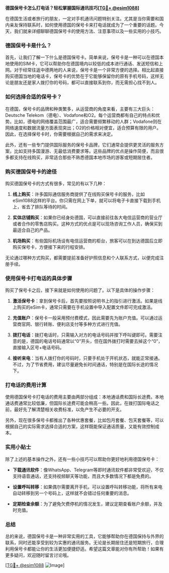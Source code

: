 **德国保号卡怎么打电话？轻松掌握国际通讯技巧[[TG💪+ @esim1088](https://t.me/s/esim1088)]**

在德国生活或者旅行的朋友，一定对手机通讯问题特别关注。尤其是当你需要和国内亲友保持联系时，如何使用德国的保号卡来打电话就成为了一个重要的话题。今天，我们就来详细聊聊德国保号卡的使用方法、注意事项以及一些实用的小技巧。

### 德国保号卡是什么？

首先，让我们了解一下什么是德国保号卡。简单来说，保号卡是一种可以在德国本地使用的SIM卡，它可以帮助你在德国境内以较低的成本进行通话、发送短信和上网。对于经常往返中德两地的人来说，保号卡是一个非常方便的选择。相比起直接购买德国当地的电话卡，保号卡的优势在于它能够保留你的原有手机号码，这样无论是朋友还是家人拨打你的号码，都可以直接联系到你，而无需担心找不到人。

### 如何选择合适的保号卡？

在德国，保号卡的品牌和种类繁多，从运营商的角度来看，主要有三大巨头：Deutsche Telekom（德电）、Vodafone和O2。每个运营商都有自己的特点和优势。比如，德电的网络覆盖范围最广，适合需要频繁移动的人群；Vodafone则在网络速度和数据流量方面表现突出；O2的价格相对便宜，适合预算有限的用户。因此，在选择保号卡时，你需要根据自己的需求来决定。

此外，还有一些专门提供国际服务的保号卡品牌，它们通常会提供更灵活的服务方案，比如支持多国漫游、无最低消费要求等。这些品牌的优点是操作简便，而且很多都支持在线购买，非常适合那些不熟悉德国本地市场的游客或短期居住者。

### 购买德国保号卡的途径

购买德国保号卡的方式有很多，常见的有以下几种：

1. **线上购买**：许多国际通信服务商提供了在线购买保号卡的服务，比如eSim1088这样的平台。你只需在网上下单，就可以将电子卡直接下载到手机上，省去了排队等待的时间。
   
2. **实体店铺购买**：如果你已经身处德国，可以直接前往各大电信运营商的营业厅或者合作的零售店购买。这种方式的优点是可以现场咨询工作人员，确保买到最适合自己的产品。

3. **机场购买**：有些国际机场设有电信运营商的柜台，旅客可以在到达德国后立即购买保号卡，方便接下来的行程安排。

无论通过哪种方式购买，都需要提前准备好护照信息和个人联系方式，以便完成注册手续。

### 使用保号卡打电话的具体步骤

购买了保号卡之后，接下来就是如何使用的问题了。以下是具体的操作步骤：

1. **激活保号卡**：拿到保号卡后，首先要按照说明书上的指引进行激活。如果是线上购买的eSim卡，通常只需要在手机设置中导入配置文件即可完成激活。

2. **充值账户**：保号卡一般采用预付费模式，因此需要先为账户充值。可以通过运营商官网、银行转账、便利店支付等多种方式进行充值。

3. **拨打电话**：拨打电话时，只需输入对方的电话号码并按下呼叫键即可。需要注意的是，德国的电话号码通常以“0”开头，但在国外拨打时需要去掉这个“0”，直接输入区号+电话号码。

4. **接听来电**：当有人拨打你的号码时，只要手机处于开机状态，就能正常接通。不过，为了节省费用，建议尽量避免长时间通话，特别是在国际长途的情况下。

### 打电话的费用计算

使用德国保号卡打电话的费用主要由两部分组成：本地通话费和国际长途费。本地通话费通常比较低廉，但国际长途费可能会稍高一些。因此，在拨打国际电话之前，最好先了解清楚相关收费标准，以免产生不必要的开支。

另外，现在很多保号卡都推出了各种优惠套餐，比如包月套餐、包天套餐等，可以根据自己的实际需求选择合适的方案，这样既能保证通话质量，又能有效控制成本。

### 实用小贴士

除了上述的基本操作之外，还有一些小技巧可以帮助你更好地利用德国保号卡：

- **下载通讯软件**：像WhatsApp、Telegram等即时通讯软件都非常受欢迎，不仅支持语音通话，还支持视频聊天等功能，而且大多数情况下都是免费的。
  
- **设置呼叫转移**：如果偶尔需要离开手机，可以设置呼叫转移功能，将所有来电自动转移到另一个号码上，这样就不会错过任何重要的消息。

- **定期检查余额**：为了避免欠费停机的情况发生，建议定期查看账户余额，并及时充值。

### 总结

总的来说，德国保号卡是一种非常实用的工具，它能够帮助你在德国保持与外界的联系，同时还能享受到较为实惠的通讯服务。无论是长期居住还是短期旅行，合理利用保号卡都能让你的生活更加便捷舒适。希望这篇文章能对你有所帮助！如果有更多疑问，欢迎随时留言讨论哦。

[[TG💪+ @esim1088](https://t.me/s/esim1088) ![Image](https://i.postimg.cc/4NQfJmqS/Snipaste-2025-05-13-00-14-12.png)]